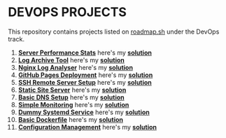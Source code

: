 # DEVOPS PROJECTS

This repository contains projects listed on [roadmap.sh](https://roadmap.sh/) under the DevOps track.

1. [**Server Performance Stats**](https://roadmap.sh/projects/server-stats) here's my [**solution**]()
2. [**Log Archive Tool**](https://roadmap.sh/projects/log-archive-tool) here's my [**solution**]()
3. [**Nginx Log Analyser**](https://roadmap.sh/projects/nginx-log-analyser) here's my [**solution**]()
4. [**GitHub Pages Deployment**](https://roadmap.sh/projects/github-actions-deployment-workflow) here's my [**solution**]()
5. [**SSH Remote Server Setup**](https://roadmap.sh/projects/ssh-remote-server-setup) here's my [**solution**]()
6. [**Static Site Server**](https://roadmap.sh/projects/static-site-server) here's my [**solution**]()
7. [**Basic DNS Setup**](https://roadmap.sh/projects/basic-dns) here's my [**solution**]()
8. [**Simple Monitoring**](https://roadmap.sh/projects/simple-monitoring-dashboard) here's my [**solution**]()
9. [**Dummy Systemd Service**](https://roadmap.sh/projects/dummy-systemd-service) here's my [**solution**]()
10. [**Basic Dockerfile**](https://roadmap.sh/projects/basic-dockerfile) here's my [**solution**]()
11. [**Configuration Management**](https://roadmap.sh/projects/configuration-management) here's my [**solution**]()

